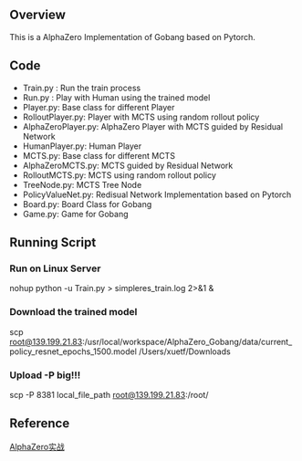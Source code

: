 ## Overview
This is a AlphaZero Implementation of Gobang based on Pytorch.

## Code
- Train.py : Run the train process
- Run.py : Play with Human using the trained model
- Player.py: Base class for different Player
- RolloutPlayer.py: Player with MCTS using random rollout policy
- AlphaZeroPlayer.py: AlphaZero Player with MCTS guided by Residual Network
- HumanPlayer.py: Human Player
- MCTS.py: Base class for different MCTS
- AlphaZeroMCTS.py: MCTS guided by Residual Network
- RolloutMCTS.py: MCTS using random rollout policy
- TreeNode.py: MCTS Tree Node
- PolicyValueNet.py: Redisual Network Implementation based on Pytorch
- Board.py: Board Class for Gobang
- Game.py: Game for Gobang

## Running Script
### Run on Linux Server
nohup python -u Train.py > simpleres_train.log 2>&1 &

### Download the trained model
scp root@139.199.21.83:/usr/local/workspace/AlphaZero_Gobang/data/current_policy_resnet_epochs_1500.model /Users/xuetf/Downloads

### Upload -P big!!!
scp -P 8381 local_file_path root@139.199.21.83:/root/


## Reference
[AlphaZero实战](https://zhuanlan.zhihu.com/p/32089487)